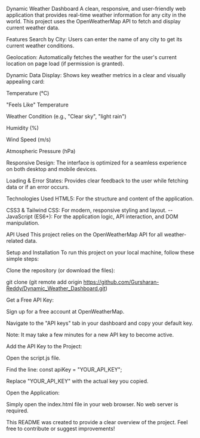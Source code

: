 Dynamic Weather Dashboard
A clean, responsive, and user-friendly web application that provides real-time weather information for any city in the world. This project uses the OpenWeatherMap API to fetch and display current weather data.

Features
Search by City: Users can enter the name of any city to get its current weather conditions.

Geolocation: Automatically fetches the weather for the user's current location on page load (if permission is granted).

Dynamic Data Display: Shows key weather metrics in a clear and visually appealing card:

Temperature (°C)

"Feels Like" Temperature

Weather Condition (e.g., "Clear sky", "light rain")

Humidity (%)

Wind Speed (m/s)

Atmospheric Pressure (hPa)

Responsive Design: The interface is optimized for a seamless experience on both desktop and mobile devices.

Loading & Error States: Provides clear feedback to the user while fetching data or if an error occurs.

Technologies Used
HTML5: For the structure and content of the application.

CSS3 & Tailwind CSS: For modern, responsive styling and layout.
--   JavaScript (ES6+): For the application logic, API interaction, and DOM manipulation.

API Used
This project relies on the OpenWeatherMap API for all weather-related data.

Setup and Installation
To run this project on your local machine, follow these simple steps:

Clone the repository (or download the files):

git clone (git remote add origin https://github.com/Gursharan-Reddy/Dynamic_Weather_Dashboard.git)

Get a Free API Key:

Sign up for a free account at OpenWeatherMap.

Navigate to the "API keys" tab in your dashboard and copy your default key.

Note: It may take a few minutes for a new API key to become active.

Add the API Key to the Project:

Open the script.js file.

Find the line: const apiKey = "YOUR_API_KEY";

Replace "YOUR_API_KEY" with the actual key you copied.

Open the Application:

Simply open the index.html file in your web browser. No web server is required.

This README was created to provide a clear overview of the project. Feel free to contribute or suggest improvements!
